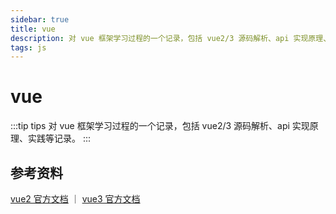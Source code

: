 ```yaml
---
sidebar: true
title: vue
description: 对 vue 框架学习过程的一个记录，包括 vue2/3 源码解析、api 实现原理、实践等记录。
tags: js
---
```


# vue

:::tip tips
对 vue 框架学习过程的一个记录，包括 vue2/3 源码解析、api 实现原理、实践等记录。
:::

## 参考资料

[vue2 官方文档](https://v2.cn.vuejs.org/) ｜ [vue3 官方文档](https://cn.vuejs.org/)
